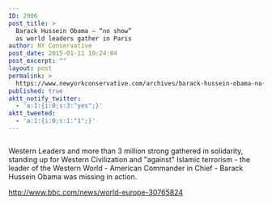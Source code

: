 ```yaml
---
ID: 2906
post_title: >
  Barack Hussein Obama – “no show”
  as world leaders gather in Paris
author: NY Conservative
post_date: 2015-01-11 10:24:04
post_excerpt: ""
layout: post
permalink: >
  https://www.newyorkconservative.com/archives/barack-hussein-obama-no-show-as-world-leaders-gather-in-paris/
published: true
aktt_notify_twitter:
  - 'a:1:{i:0;s:3:"yes";}'
aktt_tweeted:
  - 'a:1:{i:0;s:1:"1";}'
---
```

<p><img src="http://www.newyorkconservative.com/wp-content/uploads/2015/01/011115_1523_BarackHusse1.png" alt="" />
	</p><p>Western Leaders and more than 3 million strong gathered in solidarity, standing up for Western Civilization and "against" Islamic terrorism - the leader of the Western World - American Commander in Chief - Barack Hussein Obama was missing in action.
</p><p><a href="http://www.bbc.com/news/world-europe-30765824">http://www.bbc.com/news/world-europe-30765824</a>
	</p>